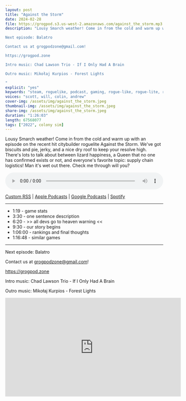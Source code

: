 ```yaml
---
layout: post
title: "Against the Storm"
date: 2024-02-28
file: https://grogpod.s3.us-west-2.amazonaws.com/against_the_storm.mp3
description: "Lousy Smarch weather! Come in from the cold and warm up with an episode on the recent hit citybuilder roguelite Against the Storm. We've got biscuits and pie, jerky, and a nice dry roof to keep your resolve high. There's lots to talk about between lizard happiness, a Queen that no one has confirmed exists or not, and everyone's favorite topic: supply chain logistics! Man it's wet out there. Check me through will you?

Next episode: Balatro

Contact us at grogpodzone@gmail.com!

https://grogpod.zone

Intro music: Chad Lawson Trio - If I Only Had A Brain

Outro music: Mikołaj Kurpios - Forest Lights

"
explicit: "yes" 
keywords: "steam, roguelike, podcast, gaming, rogue-like, rogue-lite, roguelite"
voices: "scott, will, colin, andrew"
cover-img: /assets/img/against_the_storm.jpeg
thumbnail-img: /assets/img/against_the_storm.jpeg
share-img: /assets/img/against_the_storm.jpeg
duration: "1:26:03"
length: 67568077
tags: ["2022", colony sim]
---
```


Lousy Smarch weather! Come in from the cold and warm up with an episode on the recent hit citybuilder roguelite Against the Storm. We've got biscuits and pie, jerky, and a nice dry roof to keep your resolve high. There's lots to talk about between lizard happiness, a Queen that no one has confirmed exists or not, and everyone's favorite topic: supply chain logistics! Man it's wet out there. Check me through will you?


<div class="container">
  <audio controls style="width: 100%;">
    <source src="https://grogpod.s3.us-west-2.amazonaws.com/against_the_storm.mp3" type="audio/mpeg">
  </audio>
</div>

[Custom RSS](https://grogpod.zone/feed.xml) | [Apple Podcasts](https://podcasts.apple.com/us/podcast/grogpod/id1650474911) | [Google Podcasts](https://podcasts.google.com/feed/aHR0cHM6Ly9ncm9ncG9kLnpvbmUvZmVlZC54bWw) | [Spotify](https://open.spotify.com/show/655SEhPUWIC77oO3hILe0b)

---
* 1:19 - game stats
* 3:30 - one sentence description
* 6:20 - >> all devs go to heaven warning <<
* 9:30 - our story begins
* 1:06:00 - rankings and final thoughts
* 1:16:48 - similar games

---



Next episode: Balatro

Contact us at grogpodzone@gmail.com!

https://grogpod.zone

Intro music: Chad Lawson Trio - If I Only Had A Brain

Outro music: Mikołaj Kurpios - Forest Lights

<div class="embed-responsive embed-responsive-16by9">
<iframe width="560" height="315" src="https://www.youtube.com/embed/5rJJj00YfsQ" title="YouTube video player" frameborder="0" allow="accelerometer; autoplay; clipboard-write; encrypted-media; gyroscope; picture-in-picture" allowfullscreen></iframe>
</div>
